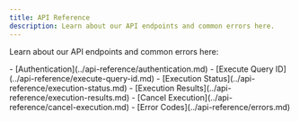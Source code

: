 ```yaml
---
title: API Reference
description: Learn about our API endpoints and common errors here.
---
```


Learn about our API endpoints and common errors here:

<div class="cards grid" markdown>
- [Authentication](../api-reference/authentication.md)
- [Execute Query ID](../api-reference/execute-query-id.md)
- [Execution Status](../api-reference/execution-status.md)
- [Execution Results](../api-reference/execution-results.md)
- [Cancel Execution](../api-reference/cancel-execution.md)
- [Error Codes](../api-reference/errors.md)
</div>
